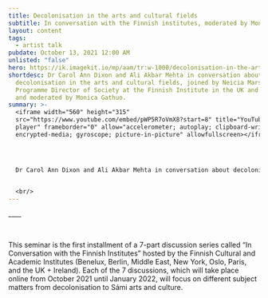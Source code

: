 ```yaml
---
title: Decolonisation in the arts and cultural fields
subtitle: In conversation with the Finnish institutes, moderated by Monica Guthao
layout: content
tags:
  - artist talk
pubdate: October 13, 2021 12:00 AM
unlisted: "false"
hero: https://ik.imagekit.io/mp/aam/tr:w-1000/decolonisation-in-the-arts-and-cultural-fields_2021.jpg
shortdesc: Dr Carol Ann Dixon and Ali Akbar Mehta in conversation about
  decolonisation in the arts and cultural fields, joined by Neicia Marsh,
  Programme Director of Society at the Finnish Institute in the UK and Ireland;
  and moderated by Monica Gathuo.
summary: >-
  <iframe width="560" height="315"
  src="https://www.youtube.com/embed/pWP5R7oVmX8?start=8" title="YouTube video
  player" frameborder="0" allow="accelerometer; autoplay; clipboard-write;
  encrypted-media; gyroscope; picture-in-picture" allowfullscreen></iframe>




  Dr Carol Ann Dixon and Ali Akbar Mehta in conversation about decolonisation in the arts and cultural fields, joined by Neicia Marsh, Programme Director of Society at the Finnish Institute in the UK and Ireland; and moderated by Monica Gathuo.


  <br/>
---
```

\_\_\_\_

<br/>

This seminar is the first installment of a 7-part discussion series called “In Conversation with the Finnish Institutes” hosted by the Finnish Cultural and Academic Institutes (Benelux, Berlin, Middle East, New York, Oslo, Paris, and the UK + Ireland). Each of the 7 discussions, which will take place online from October 2021 until January 2022, will focus on different subject matters from decolonisation to Sámi arts and culture.
